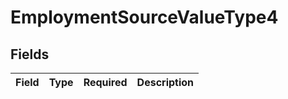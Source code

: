 # EmploymentSourceValueType4


## Fields

| Field       | Type        | Required    | Description |
| ----------- | ----------- | ----------- | ----------- |
